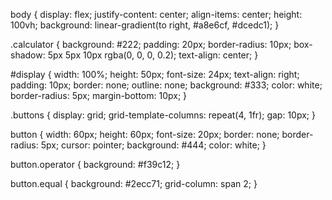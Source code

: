 body {
    display: flex;
    justify-content: center;
    align-items: center;
    height: 100vh;
    background: linear-gradient(to right, #a8e6cf, #dcedc1);
}

.calculator {
    background: #222;
    padding: 20px;
    border-radius: 10px;
    box-shadow: 5px 5px 10px rgba(0, 0, 0, 0.2);
    text-align: center;
}

#display {
    width: 100%;
    height: 50px;
    font-size: 24px;
    text-align: right;
    padding: 10px;
    border: none;
    outline: none;
    background: #333;
    color: white;
    border-radius: 5px;
    margin-bottom: 10px;
}

.buttons {
    display: grid;
    grid-template-columns: repeat(4, 1fr);
    gap: 10px;
}

button {
    width: 60px;
    height: 60px;
    font-size: 20px;
    border: none;
    border-radius: 5px;
    cursor: pointer;
    background: #444;
    color: white;
}

button.operator {
    background: #f39c12;
}

button.equal {
    background: #2ecc71;
    grid-column: span 2;
}

